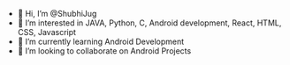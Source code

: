 - 👋 Hi, I’m @ShubhiJug
- 👀 I’m interested in JAVA, Python, C, Android development, React, HTML, CSS, Javascript
- 🌱 I’m currently learning Android Development
- 💞️ I’m looking to collaborate on Android Projects


<!---
ShubhiJug/ShubhiJug is a ✨ special ✨ repository because its `README.md` (this file) appears on your GitHub profile.
You can click the Preview link to take a look at your changes.
--->
